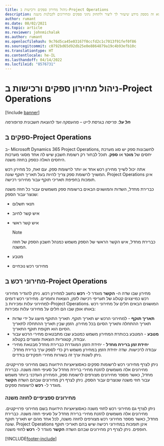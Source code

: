 ```yaml
---
title: ניהול מחירון ספקים ורכישות ב-Project Operations
description: נושא זה מספק מידע שיעזור לך ליצור ולתחזק נתוני ספקים ומחירונים לקבלנות משנה.
author: rumant
ms.date: 08/02/2021
ms.topic: article
ms.reviewer: johnmichalak
ms.author: rumant
ms.openlocfilehash: 9c76d5ca45e03167f0ccfd2c1c7013f91fef0f86
ms.sourcegitcommit: c0792bd65d92db25e0e8864879a19c4b93efb10c
ms.translationtype: HT
ms.contentlocale: he-IL
ms.lasthandoff: 04/14/2022
ms.locfileid: "8576731"
---
```

# <a name="vendor-and-purchase-price-list-management-in-project-operations"></a>ניהול מחירון ספקים ורכישות ב-Project Operations

[!include [banner](../../includes/dataverse-preview.md)]

_**חל על**: פריסה בגרסת לייט – מהעסקה ועד להוצאת חשבונית פרופורמה_

## <a name="vendors-in-project-operations"></a>ספקים ב-Project Operations

ב- Microsoft Dynamics 365 Project Operations, לחשבונות ספק יש סוג מערכת יחסים של **מוכר** או **ספק**. תוכל לבחור רק רשומת חשבון שיש לה אחד מסוגי מערכות היחסים האלה כספק בחוזה משנה.

אתה יכול לשייך מחירון רכש אחד או יותר לרשומת ספק. עם זאת, כל מחירון רכש המשויך לרשומת ספק צריך להיות בעל תאריך תוקף שונה. Project Operations אינן תומכות בחפיפת תאריכי תוקף עבור מחירוני רכישה.

כברירת מחדל, השדות והמושגים הבאים ברשומת ספק משמשים עבור כל חוזה משנה שנוצר עבור הספק:

- תנאי תשלום
- איש קשר לחיוב
- איש קשר ראשי

    > [!NOTE]
    > כברירת מחדל, איש הקשר הראשי של הספק משמש כמנהל חשבון הספק של חוזה המשנה.

- מטבע
- מחירוני רכש נוכחיים

## <a name="purchase-price-lists-in-project-operations"></a>מחירוני רכש ב-Project Operations

מחירון שבו שדה ה- **הקשר** מוגדר ל- **רכש** נחשב למחירון רכש. ניתן להגדיר מחירוני רכש כמייצגים קטלוג של תעריפי רכישה לזמן, הוצאות וחומרים. מחירוני רכש דומים למחירוני עלות ומכירות ב-Project Operations. המושגים הבאים חלים על מחירוני רכש באותו אופן שבו הם חלים על מחירוני עלות ומכירות:

- **תאריך תוקף** - למחירוני הרכש יש תאריך תוקף. תאריך התוקף מיוצג על ידי שדות תאריך ההתחלה ותאריך הסיום בכל מחירון. הזמן שבין תאריך ההתחלה לתאריך הסיום הוא תקופת תוקף התאריך.
- **מטבע** - המטבע בכותרת המחירון משמש כמטבע שבו מתבטאים מחירי הרכש עבור עבודה, קטגוריות הוצאות ומוצרים בקטלוג.
- **יחידת זמן ברירת מחדל** - יחידת הזמן המוגדרת כברירת מחדל מבטאת מחירי עבודה לרכישות. שדה יחידת הזמן במחירון משמש רק כדי לספק ערך ברירת מחדל. ניתן לשנות ערך זה בשורות מחירי תפקידים בודדים.

ניתן לצרף מחירוני רכש לרשומות ספקים כאסוציאציות הידועות בשם מחירוני פרוייקטים. מחירונים אלה משמשים להזנת מחירי ברירת מחדל על סעיפי חוזה משנה. כברירת מחדל, כאשר מספר מחירונים מצורפים לרשומת ספק, המחירון העדכני ביותר משמש עבור חוזי משנה שנוצרים עבור הספק. ניתן לצרף רק מחירונים שבהם השדה **הקשר** מוגדר ל- **רכש** לרשומות ספקים.

### <a name="subcontract-specific-purchase-price-lists"></a>מחירונים ספציפיים לחוזה משנה

ניתן לצרף גם מחירוני רכש לחוזי משנה כאסוציאציות הידועות בשם מחירוני פרוייקטים. מחירונים אלה משמשים להזנת מחירי ברירת מחדל על סעיפי חוזה משנה. כברירת מחדל, כאשר מספר מחירוני רכש מצורפים לחוזה משנה, לכל אחד מהם יש תאריך תוקף שונה. Project Operations אינן תומכות במחירוני רכישה שיש בהם תאריכי תוקף חופפים. ניתן לצרף רק מחירונים שבהם השדה **הקשר** מוגדר ל- **רכש** לחוזי משנה.

[!INCLUDE[footer-include](../../includes/footer-banner.md)]

